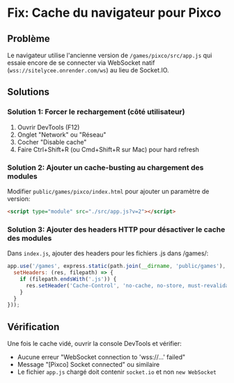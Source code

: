 # Fix: Cache du navigateur pour Pixco

## Problème
Le navigateur utilise l'ancienne version de `/games/pixco/src/app.js` qui essaie encore de se connecter via WebSocket natif (`wss://sitelycee.onrender.com/ws`) au lieu de Socket.IO.

## Solutions

### Solution 1: Forcer le rechargement (côté utilisateur)
1. Ouvrir DevTools (F12)
2. Onglet "Network" ou "Réseau"
3. Cocher "Disable cache"
4. Faire Ctrl+Shift+R (ou Cmd+Shift+R sur Mac) pour hard refresh

### Solution 2: Ajouter un cache-busting au chargement des modules
Modifier `public/games/pixco/index.html` pour ajouter un paramètre de version:

```html
<script type="module" src="./src/app.js?v=2"></script>
```

### Solution 3: Ajouter des headers HTTP pour désactiver le cache des modules
Dans `index.js`, ajouter des headers pour les fichiers .js dans /games/:

```javascript
app.use('/games', express.static(path.join(__dirname, 'public/games'), {
  setHeaders: (res, filepath) => {
    if (filepath.endsWith('.js')) {
      res.setHeader('Cache-Control', 'no-cache, no-store, must-revalidate');
    }
  }
}));
```

## Vérification
Une fois le cache vidé, ouvrir la console DevTools et vérifier:
- Aucune erreur "WebSocket connection to 'wss://...' failed"
- Message "[Pixco] Socket connected" ou similaire
- Le fichier `app.js` chargé doit contenir `socket.io` et non `new WebSocket`
